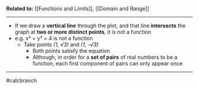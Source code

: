 **Related to:** [[Functions and Limits]], [[Domain and Range]]

--- 
- If we draw a **vertical line** through the plot, and that line **intersects** the graph at **two or more distinct points**, <span class='red'> it is not a function </span>
- e.g. x² + y² = 4 is not a function
	- Take points *(1, √3)* and *(1, -√3)* 
		- Both points satisfy the equation
		- Although, in order for a **set of pairs** of real numbers to be a function, each first component of pairs can <span class='red'>only appear once</span>
---

#calcbranch 
